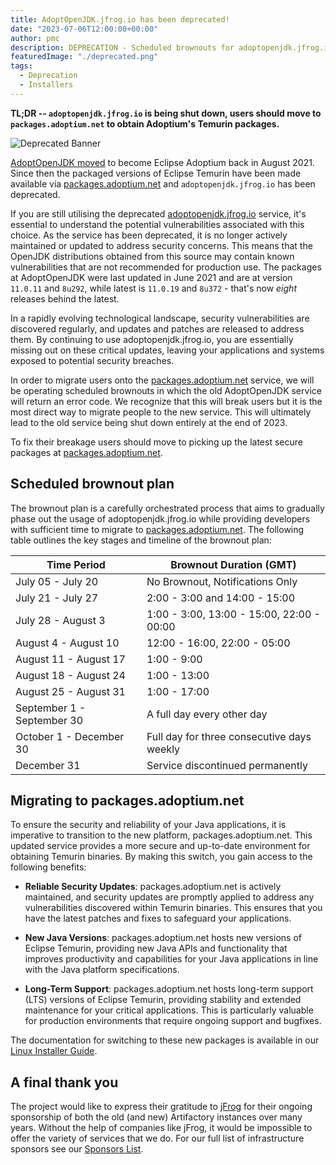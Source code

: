 ```yaml
---
title: AdoptOpenJDK.jfrog.io has been deprecated!
date: "2023-07-06T12:00:00+00:00"
author: pmc
description: DEPRECATION - Scheduled brownouts for adoptopenjdk.jfrog.io
featuredImage: "./deprecated.png"
tags:
  - Deprecation
  - Installers
---
```


**TL;DR -- `adoptopenjdk.jfrog.io` is being shut down, users should move to `packages.adoptium.net` to obtain Adoptium's Temurin packages.**

![Deprecated Banner](./deprecated.png)

[AdoptOpenJDK moved](https://blog.adoptopenjdk.net/2021/08/goodbye-adoptopenjdk-hello-adoptium/) to become Eclipse Adoptium back in August 2021. Since then the packaged versions of Eclipse Temurin have been made available via [packages.adoptium.net](https://packages.adoptium.net) and `adoptopenjdk.jfrog.io` has been deprecated.

If you are still utilising the deprecated [adoptopenjdk.jfrog.io](https://adoptopenjdk.jfrog.io) service, it's essential to understand the potential vulnerabilities associated with this choice. As the service has been deprecated, it is no longer actively maintained or updated to address security concerns. This means that the OpenJDK distributions obtained from this source may contain known vulnerabilities that are not recommended for production use. The packages at AdoptOpenJDK were last updated in June 2021 and are at version `11.0.11` and `8u292`, while latest is `11.0.19` and `8u372` - that's now _eight_ releases behind the latest.

In a rapidly evolving technological landscape, security vulnerabilities are discovered regularly, and updates and patches are released to address them. By continuing to use adoptopenjdk.jfrog.io, you are essentially missing out on these critical updates, leaving your applications and systems exposed to potential security breaches.

In order to migrate users onto the [packages.adoptium.net](https://packages.adoptium.net) service, we will be operating scheduled brownouts in which the old AdoptOpenJDK service will return an error code. We recognize that this will break users but it is the most direct way to migrate people to the new service. This will ultimately lead to the old service being shut down entirely at the end of 2023.

To fix their breakage users should move to picking up the latest secure packages at [packages.adoptium.net](https://packages.adoptium.net).

## Scheduled brownout plan

The brownout plan is a carefully orchestrated process that aims to gradually phase out the usage of adoptopenjdk.jfrog.io while providing developers with sufficient time to migrate to [packages.adoptium.net](https://packages.adoptium.net). The following table outlines the key stages and timeline of the brownout plan:

| Time Period                | Brownout Duration (GMT)                    |
| -------------------------- | ------------------------------------------ |
| July 05 - July 20          | No Brownout, Notifications Only            |
| July 21 - July 27          | 2:00 - 3:00 and 14:00 - 15:00              |
| July 28 - August 3         | 1:00 - 3:00, 13:00 - 15:00, 22:00 - 00:00  |
| August 4 - August 10       | 12:00 - 16:00, 22:00 - 05:00               |
| August 11 - August 17      | 1:00 - 9:00                                |
| August 18 - August 24      | 1:00 - 13:00                               |
| August 25 - August 31      | 1:00 - 17:00                               |
| September 1 - September 30 | A full day every other day                 |
| October 1 - December 30    | Full day for three consecutive days weekly |
| December 31                | Service discontinued permanently           |

## Migrating to packages.adoptium.net

To ensure the security and reliability of your Java applications, it is imperative to transition to the new platform, packages.adoptium.net. This updated service provides a more secure and up-to-date environment for obtaining Temurin binaries. By making this switch, you gain access to the following benefits:

- **Reliable Security Updates**: packages.adoptium.net is actively maintained, and security updates are promptly applied to address any vulnerabilities discovered within Temurin binaries. This ensures that you have the latest patches and fixes to safeguard your applications.

- **New Java Versions**: packages.adoptium.net hosts new versions of Eclipse Temurin, providing new Java APIs and functionality that improves productivity and capabilities for your Java applications in line with the Java platform specifications.

- **Long-Term Support**: packages.adoptium.net hosts long-term support (LTS) versions of Eclipse Temurin, providing stability and extended maintenance for your critical applications. This is particularly valuable for production environments that require ongoing support and bugfixes.

The documentation for switching to these new packages is available in our [Linux Installer Guide](/installation/linux/).

## A final thank you

The project would like to express their gratitude to [jFrog](https://jfrog.com/artifactory/) for their ongoing sponsorship of both the old (and new) Artifactory instances over many years. Without the help of companies like jFrog, it would be impossible to offer the variety of services that we do. For our full list of infrastructure sponsors see our [Sponsors List](/sponsors).

